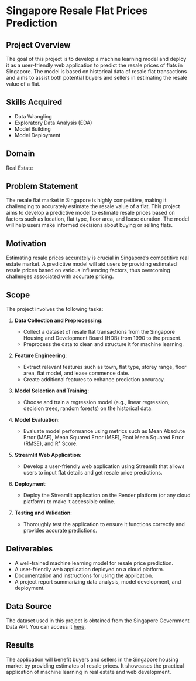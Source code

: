 # Singapore Resale Flat Prices Prediction

## Project Overview

The goal of this project is to develop a machine learning model and deploy it as a user-friendly web application to predict the resale prices of flats in Singapore. The model is based on historical data of resale flat transactions and aims to assist both potential buyers and sellers in estimating the resale value of a flat.

## Skills Acquired

- Data Wrangling
- Exploratory Data Analysis (EDA)
- Model Building
- Model Deployment

## Domain

Real Estate

## Problem Statement

The resale flat market in Singapore is highly competitive, making it challenging to accurately estimate the resale value of a flat. This project aims to develop a predictive model to estimate resale prices based on factors such as location, flat type, floor area, and lease duration. The model will help users make informed decisions about buying or selling flats.

## Motivation

Estimating resale prices accurately is crucial in Singapore’s competitive real estate market. A predictive model will aid users by providing estimated resale prices based on various influencing factors, thus overcoming challenges associated with accurate pricing.

## Scope

The project involves the following tasks:

1. **Data Collection and Preprocessing**:
   - Collect a dataset of resale flat transactions from the Singapore Housing and Development Board (HDB) from 1990 to the present.
   - Preprocess the data to clean and structure it for machine learning.

2. **Feature Engineering**:
   - Extract relevant features such as town, flat type, storey range, floor area, flat model, and lease commence date.
   - Create additional features to enhance prediction accuracy.

3. **Model Selection and Training**:
   - Choose and train a regression model (e.g., linear regression, decision trees, random forests) on the historical data.

4. **Model Evaluation**:
   - Evaluate model performance using metrics such as Mean Absolute Error (MAE), Mean Squared Error (MSE), Root Mean Squared Error (RMSE), and R² Score.

5. **Streamlit Web Application**:
   - Develop a user-friendly web application using Streamlit that allows users to input flat details and get resale price predictions.

6. **Deployment**:
   - Deploy the Streamlit application on the Render platform (or any cloud platform) to make it accessible online.

7. **Testing and Validation**:
   - Thoroughly test the application to ensure it functions correctly and provides accurate predictions.

## Deliverables

- A well-trained machine learning model for resale price prediction.
- A user-friendly web application deployed on a cloud platform.
- Documentation and instructions for using the application.
- A project report summarizing data analysis, model development, and deployment.

## Data Source

The dataset used in this project is obtained from the Singapore Government Data API. You can access it [here](https://beta.data.gov.sg/collections/189/view).

## Results

The application will benefit buyers and sellers in the Singapore housing market by providing estimates of resale prices. It showcases the practical application of machine learning in real estate and web development.
